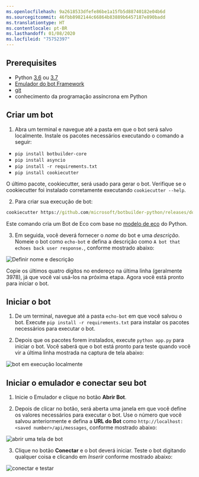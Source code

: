 ```yaml
---
ms.openlocfilehash: 9a2618533dfefe86be1a15fb5d88740182e04b6d
ms.sourcegitcommit: 46fbb8982144c66864b83889b6457187e890badd
ms.translationtype: HT
ms.contentlocale: pt-BR
ms.lasthandoff: 01/08/2020
ms.locfileid: "75752397"
---
```

## <a name="prerequisites"></a>Prerequisites
- Python [3.6](https://www.python.org/downloads/release/python-369/) ou [3.7](https://www.python.org/downloads/release/python-375/)
- [Emulador do bot Framework](https://aka.ms/bot-framework-emulator-readme)
- [git](https://git-scm.com/)
- conhecimento da programação assíncrona em Python

## <a name="create-a-bot"></a>Criar um bot
1. Abra um terminal e navegue até a pasta em que o bot será salvo localmente. Instale os pacotes necessários executando o comando a seguir:
- `pip install botbuilder-core`
- `pip install asyncio`
- `pip install -r requirements.txt`
- `pip install cookiecutter`

O último pacote, cookiecutter, será usado para gerar o bot. Verifique se o cookiecutter foi instalado corretamente executando `cookiecutter --help`.

2. Para criar sua execução de bot:

```cmd
cookiecutter https://github.com/microsoft/botbuilder-python/releases/download/Templates/echo.zip
```

Este comando cria um Bot de Eco com base no [modelo de eco](https://github.com/microsoft/botbuilder-python/tree/master/generators/app/templates/echo) do Python.

3. Em seguida, você deverá fornecer o *nome* do bot e uma *descrição*. Nomeie o bot como `echo-bot` e defina a descrição como `A bot that echoes back user response.`, conforme mostrado abaixo:

![Definir nome e descrição](~/media/python/quickstart/set-name-description.png)

Copie os últimos quatro dígitos no endereço na última linha (geralmente 3978), já que você vai usá-los na próxima etapa. Agora você está pronto para iniciar o bot.

## <a name="start-you-bot"></a>Iniciar o bot
1. De um terminal, navegue até a pasta `echo-bot` em que você salvou o bot. Execute `pip install -r requirements.txt` para instalar os pacotes necessários para executar o bot.

2. Depois que os pacotes forem instalados, execute `python app.py` para iniciar o bot. Você saberá que o bot está pronto para teste quando você vir a última linha mostrada na captura de tela abaixo:

![bot em execução localmente](~/media/python/quickstart/bot-running-locally.png)

## <a name="start-the-emulator-and-connect-your-bot"></a>Iniciar o emulador e conectar seu bot
1. Inicie o Emulador e clique no botão **Abrir Bot**.

2. Depois de clicar no botão, será aberta uma janela em que você define os valores necessários para executar o bot. Use o número que você salvou anteriormente e defina a **URL do Bot** como `http://localhost:<saved number>/api/messages`, conforme mostrado abaixo:

![abrir uma tela de bot](~/media/python/quickstart/open-bot.png)

3. Clique no botão **Conectar** e o bot deverá iniciar. Teste o bot digitando qualquer coisa e clicando em *Inserir* conforme mostrado abaixo:

![conectar e testar](~/media/python/quickstart/connect-and-start.png)
